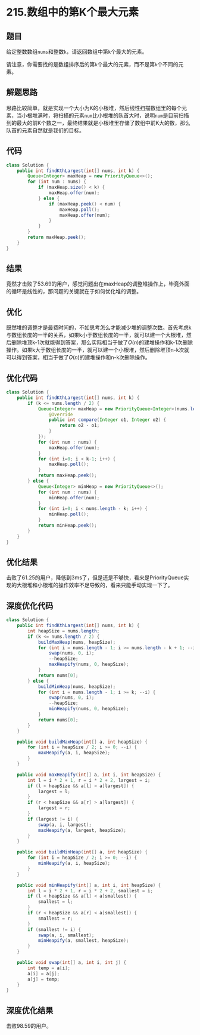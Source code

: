 # 215.数组中的第K个最大元素

## 题目

给定整数数组`nums`和整数`k`，请返回数组中第`k`个最大的元素。

请注意，你需要找的是数组排序后的第`k`个最大的元素，而不是第`k`个不同的元素。

## 解题思路

思路比较简单，就是实现一个大小为K的小根堆，然后线性扫描数组里的每个元素，当小根堆满时，将扫描的元素`num`比小根堆的队首大时，说明`num`是目前扫描到的最大的前K个数之一，最终结果就是小根堆里存储了数组中前K大的数，那么队首的元素自然就是我们的目标。

## 代码

```java
class Solution {
    public int findKthLargest(int[] nums, int k) {
        Queue<Integer> maxHeap = new PriorityQueue<>();
        for (int num : nums) {
            if (maxHeap.size() < k) {
                maxHeap.offer(num);
            } else {
                if (maxHeap.peek() < num) {
                    maxHeap.poll();
                    maxHeap.offer(num);
                }
            }
        }
        return maxHeap.peek();
    }
}
```

## 结果

竟然才击败了$53.69%$的用户，感觉问题出在maxHeap的调整堆操作上，毕竟外面的循环是线性的，那问题的关键就在于如何优化堆的调整。

## 优化

既然堆的调整才是最费时间的，不如思考怎么才能减少堆的调整次数。首先考虑k与数组长度的一半的关系，如果k小于数组长度的一半，就可以建一个大根堆，然后删除堆顶k-1次就能得到答案，那么实际相当于做了$O(n)$的建堆操作和k-1次删除操作。如果k大于数组长度的一半，就可以建一个小根堆，然后删除堆顶n-k次就可以得到答案，相当于做了$O(n)$的建堆操作和n-k次删除操作。

## 优化代码

```java
class Solution {
    public int findKthLargest(int[] nums, int k) {
        if (k <= nums.length / 2) {
            Queue<Integer> maxHeap = new PriorityQueue<Integer>(nums.length, new Comparator<Integer>() {
                @Override
                public int compare(Integer o1, Integer o2) {
                    return o2 - o1;
                }
            });
            for (int num : nums) {
                maxHeap.offer(num);
            }
            for (int i=0; i < k-1; i++) {
                maxHeap.poll();
            }
            return maxHeap.peek();
        } else {
            Queue<Integer> minHeap = new PriorityQueue<>();
            for (int num : nums) {
                minHeap.offer(num);
            }
            for (int i=0; i < nums.length - k; i++) {
                minHeap.poll();
            }
            return minHeap.peek();
        }
    }
}
```

## 优化结果

击败了$61.25%$的用户，降低到3ms了，但是还是不够快，看来是PriorityQueue实现的大根堆和小根堆的操作效率不足导致的，看来只能手动实现一下了。

## 深度优化代码

```java
class Solution {
    public int findKthLargest(int[] nums, int k) {
        int heapSize = nums.length;
        if (k <= nums.length / 2) {
            buildMaxHeap(nums, heapSize);
            for (int i = nums.length - 1; i >= nums.length - k + 1; --i) {
                swap(nums, 0, i);
                --heapSize;
                maxHeapify(nums, 0, heapSize);
            }
            return nums[0];
        } else {
            buildMinHeap(nums, heapSize);
            for (int i = nums.length - 1; i >= k; --i) {
                swap(nums, 0, i);
                --heapSize;
                minHeapify(nums, 0, heapSize);
            }
            return nums[0];
        }
    }

    public void buildMaxHeap(int[] a, int heapSize) {
        for (int i = heapSize / 2; i >= 0; --i) {
            maxHeapify(a, i, heapSize);
        } 
    }

    public void maxHeapify(int[] a, int i, int heapSize) {
        int l = i * 2 + 1, r = i * 2 + 2, largest = i;
        if (l < heapSize && a[l] > a[largest]) {
            largest = l;
        } 
        if (r < heapSize && a[r] > a[largest]) {
            largest = r;
        }
        if (largest != i) {
            swap(a, i, largest);
            maxHeapify(a, largest, heapSize);
        }
    }

    public void buildMinHeap(int[] a, int heapSize) {
        for (int i = heapSize / 2; i >= 0; --i) {
            minHeapify(a, i, heapSize);
        }
    }

    public void minHeapify(int[] a, int i, int heapSize) {
        int l = i * 2 + 1, r = i * 2 + 2, smallest = i;
        if (l < heapSize && a[l] < a[smallest]) {
            smallest = l;
        } 
        if (r < heapSize && a[r] < a[smallest]) {
            smallest = r;
        }
        if (smallest != i) {
            swap(a, i, smallest);
            minHeapify(a, smallest, heapSize);
        }
    }

    public void swap(int[] a, int i, int j) {
        int temp = a[i];
        a[i] = a[j];
        a[j] = temp;
    }
}
```

## 深度优化结果

击败$98.59%$的用户。